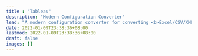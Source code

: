 ```yaml
---
title : "Tableau"
description: "Modern Configuration Converter"
lead: "A modern configuration converter for converting <b>Excel/CSV/XML</b> to multiple formats: <a href='https://developers.google.com/protocol-buffers/docs/proto3#json'><b>JSON (protojson)</b></a>, <a href='https://pkg.go.dev/google.golang.org/protobuf/encoding/prototext'><b>Text (prototext)</b></a> and <a href='https://pkg.go.dev/google.golang.org/protobuf/encoding/protowire'><b>Wire (protowire)</b></a>. Powered by <a href='https://developers.google.com/protocol-buffers/docs/proto3'>Protobuf (proto3).</a>"
date: 2022-01-09T23:38:36+08:00
lastmod: 2022-01-09T23:38:36+08:00
draft: false
images: []
---
```

